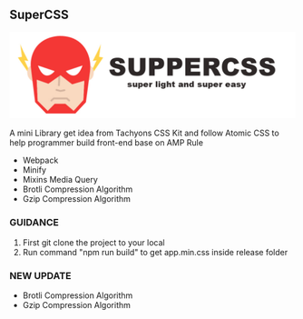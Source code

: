 ## SuperCSS

![SuperCSS](./src/icons/superCSS-new.jpg)

A mini Library get idea from Tachyons CSS Kit and follow Atomic CSS to help programmer build front-end base on AMP Rule

* Webpack
* Minify
* Mixins Media Query
* Brotli Compression Algorithm
* Gzip Compression Algorithm

### GUIDANCE
1. First git clone the project to your local
2. Run command "npm run build" to get app.min.css inside release folder

### NEW UPDATE
* Brotli Compression Algorithm
* Gzip Compression Algorithm